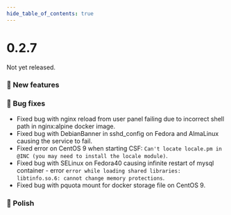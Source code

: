 ```yaml
--- 
hide_table_of_contents: true
---
```


# 0.2.7

Not yet released.

### 🚀 New features


### 🐛 Bug fixes
- Fixed bug with nginx reload from user panel failing due to incorrect shell path in nginx:alpine docker image. 
- Fixed bug with DebianBanner in sshd_config on Fedora and AlmaLinux causing the service to fail.
- Fixed error on CentOS 9 when starting CSF: `Can't locate locale.pm in @INC (you may need to install the locale module)`. 
- Fixed bug with SELinux on Fedora40 causing infinite restart of mysql container - error `error while loading shared libraries: libtinfo.so.6: cannot change memory protections`.
- Fixed bug with pquota mount for docker storage file on CentOS 9.

### 💅 Polish

